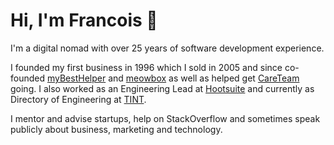 # Hi, I'm Francois 👋

I'm a digital nomad with over 25 years of software development experience.

I founded my first business in 1996 which I sold in 2005 and since co-founded [myBestHelper](https://github.com/mybesthelper) and [meowbox](https://github.com/meowbox) as well as helped get [CareTeam](https://github.com/careteam-technologies) going. I also worked as an Engineering Lead at [Hootsuite](https://github.com/hootsuite) and currently as Directory of Engineering at [TINT](https://github.com/hypemarks).

I mentor and advise startups, help on StackOverflow and sometimes speak publicly about business, marketing and technology.

